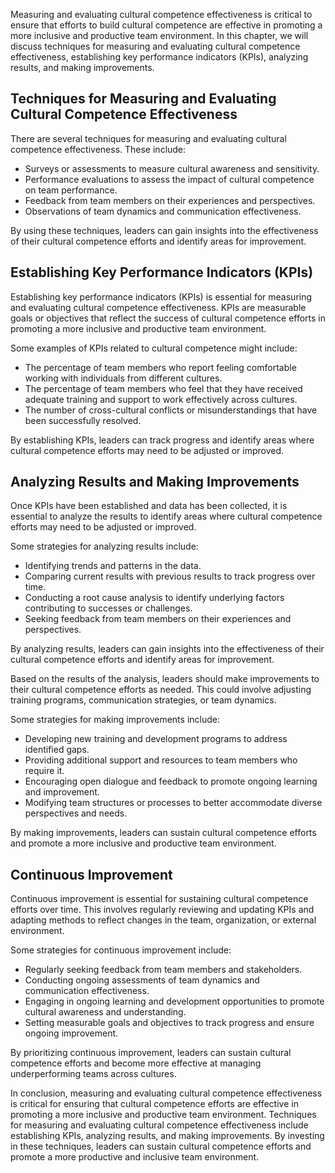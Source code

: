 
Measuring and evaluating cultural competence effectiveness is critical to ensure that efforts to build cultural competence are effective in promoting a more inclusive and productive team environment. In this chapter, we will discuss techniques for measuring and evaluating cultural competence effectiveness, establishing key performance indicators (KPIs), analyzing results, and making improvements.

Techniques for Measuring and Evaluating Cultural Competence Effectiveness
-------------------------------------------------------------------------

There are several techniques for measuring and evaluating cultural competence effectiveness. These include:

* Surveys or assessments to measure cultural awareness and sensitivity.
* Performance evaluations to assess the impact of cultural competence on team performance.
* Feedback from team members on their experiences and perspectives.
* Observations of team dynamics and communication effectiveness.

By using these techniques, leaders can gain insights into the effectiveness of their cultural competence efforts and identify areas for improvement.

Establishing Key Performance Indicators (KPIs)
----------------------------------------------

Establishing key performance indicators (KPIs) is essential for measuring and evaluating cultural competence effectiveness. KPIs are measurable goals or objectives that reflect the success of cultural competence efforts in promoting a more inclusive and productive team environment.

Some examples of KPIs related to cultural competence might include:

* The percentage of team members who report feeling comfortable working with individuals from different cultures.
* The percentage of team members who feel that they have received adequate training and support to work effectively across cultures.
* The number of cross-cultural conflicts or misunderstandings that have been successfully resolved.

By establishing KPIs, leaders can track progress and identify areas where cultural competence efforts may need to be adjusted or improved.

Analyzing Results and Making Improvements
-----------------------------------------

Once KPIs have been established and data has been collected, it is essential to analyze the results to identify areas where cultural competence efforts may need to be adjusted or improved.

Some strategies for analyzing results include:

* Identifying trends and patterns in the data.
* Comparing current results with previous results to track progress over time.
* Conducting a root cause analysis to identify underlying factors contributing to successes or challenges.
* Seeking feedback from team members on their experiences and perspectives.

By analyzing results, leaders can gain insights into the effectiveness of their cultural competence efforts and identify areas for improvement.

Based on the results of the analysis, leaders should make improvements to their cultural competence efforts as needed. This could involve adjusting training programs, communication strategies, or team dynamics.

Some strategies for making improvements include:

* Developing new training and development programs to address identified gaps.
* Providing additional support and resources to team members who require it.
* Encouraging open dialogue and feedback to promote ongoing learning and improvement.
* Modifying team structures or processes to better accommodate diverse perspectives and needs.

By making improvements, leaders can sustain cultural competence efforts and promote a more inclusive and productive team environment.

Continuous Improvement
----------------------

Continuous improvement is essential for sustaining cultural competence efforts over time. This involves regularly reviewing and updating KPIs and adapting methods to reflect changes in the team, organization, or external environment.

Some strategies for continuous improvement include:

* Regularly seeking feedback from team members and stakeholders.
* Conducting ongoing assessments of team dynamics and communication effectiveness.
* Engaging in ongoing learning and development opportunities to promote cultural awareness and understanding.
* Setting measurable goals and objectives to track progress and ensure ongoing improvement.

By prioritizing continuous improvement, leaders can sustain cultural competence efforts and become more effective at managing underperforming teams across cultures.

In conclusion, measuring and evaluating cultural competence effectiveness is critical for ensuring that cultural competence efforts are effective in promoting a more inclusive and productive team environment. Techniques for measuring and evaluating cultural competence effectiveness include establishing KPIs, analyzing results, and making improvements. By investing in these techniques, leaders can sustain cultural competence efforts and promote a more productive and inclusive team environment.

